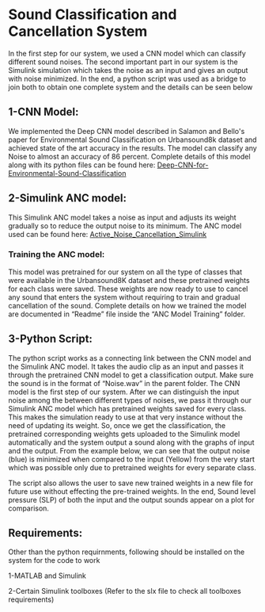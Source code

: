 # Sound Classification and Cancellation System
In the first step for our system, we used a CNN model which can classify different sound noises. The second important part in our system is the Simulink simulation which takes the noise as an input and gives an output with noise minimized. In the end, a python script was used as a bridge to join both to obtain one complete system and the details can be seen below
## 1-CNN Model:
We implemented the Deep CNN model described in Salamon and Bello's paper for Environmental Sound Classification on Urbansound8k dataset and achieved state of the art accuracy in the results. The model can classify any Noise to almost an accuracy of 86 percent. Complete details of this model along with its python files can be found here:
[Deep-CNN-for-Environmental-Sound-Classification](https://github.com/Sheraz-hassan/Deep-CNN-for-Environmental-Sound-Classification)

## 2-Simulink ANC model:
This Simulink ANC model takes a noise as input and adjusts its weight gradually so to reduce the output noise to its minimum. The ANC model used can be found here:
[Active_Noise_Cancellation_Simulink](https://github.com/Sheraz-hassan/Active_Noise_Cancellation_Simulink)

### Training the ANC model:
This model was pretrained for our system on all the type of classes that were available in the Urbansound8K dataset and these pretrained weights for each class were saved. These weights are now ready to use to cancel any sound that enters the system without requiring to train and gradual cancellation of the sound. Complete details on how we trained the model are documented in “Readme” file inside the “ANC Model Training” folder.

## 3-Python Script:
The python script works as a connecting link between the CNN model and the Simulink ANC model. It takes the audio clip as an input and passes it through the pretrained CNN model to get a classification output. Make sure the sound is in the format of “Noise.wav” in the parent folder. The CNN model is the first step of our system. After we can distinguish the input noise among the between different types of noises, we pass it through our Simulink ANC model which has pretrained weights saved for every class. This makes the simulation ready to use at that very instance without the need of updating its weight. So, once we get the classification, the pretrained corresponding weights gets uploaded to the Simulink model automatically and the system output a sound along with the graphs of input and the output. From the example below, we can see that the output noise (blue) is minimized when compared to the input (Yellow) from the very start which was possible only due to pretrained weights for every separate class.

 The script also allows the user to save new trained weights in a new file for future use without effecting the pre-trained weights. In the end, Sound level pressure (SLP) of both the input and the output sounds appear on a plot for comparison.

## Requirements:
Other than the python requirnments, following should be installed on the system for the code to work

1-MATLAB and Simulink

2-Certain Simulink toolboxes (Refer to the slx file to check all toolboxes requirements)
